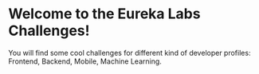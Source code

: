 # Welcome to the Eureka Labs Challenges!
You will find some cool challenges for different kind of developer profiles: Frontend, Backend, Mobile, Machine Learning.
